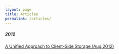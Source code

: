 ```yaml
---
layout: page
title: Articles
permalink: /articles/
---
```


<h5>2012</h5>
<a href="http://visualstudiomagazine.com/articles/2012/09/01/client-side-storage.aspx" target="_blank">A Unified Approach to Client-Side Storage (Aug 2012)</a>